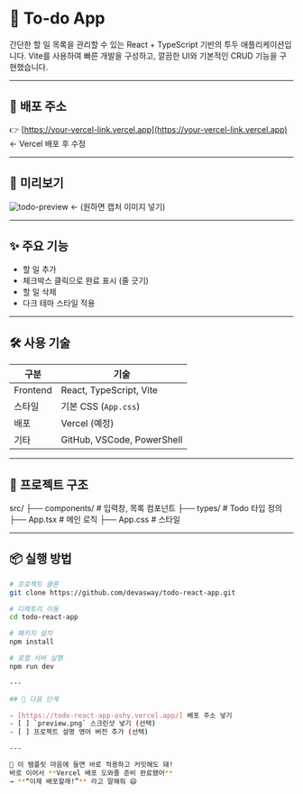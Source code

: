 # 📝 To-do App

간단한 할 일 목록을 관리할 수 있는 React + TypeScript 기반의 투두 애플리케이션입니다.
Vite를 사용하여 빠른 개발을 구성하고, 깔끔한 UI와 기본적인 CRUD 기능을 구현했습니다.

---

## 🚀 배포 주소

👉 [https://your-vercel-link.vercel.app](https://your-vercel-link.vercel.app) ← Vercel 배포 후 수정

---

## 📸 미리보기

![todo-preview](./preview.png) ← (원하면 캡처 이미지 넣기)

---

## ✨ 주요 기능

- 할 일 추가
- 체크박스 클릭으로 완료 표시 (줄 긋기)
- 할 일 삭제
- 다크 테마 스타일 적용

---

## 🛠 사용 기술

| 구분     | 기술                       |
| -------- | -------------------------- |
| Frontend | React, TypeScript, Vite    |
| 스타일   | 기본 CSS (`App.css`)       |
| 배포     | Vercel (예정)              |
| 기타     | GitHub, VSCode, PowerShell |

---

## 🧩 프로젝트 구조

src/
├── components/ # 입력창, 목록 컴포넌트
├── types/ # Todo 타입 정의
├── App.tsx # 메인 로직
├── App.css # 스타일

---

## 📦 실행 방법

```bash
# 프로젝트 클론
git clone https://github.com/devasway/todo-react-app.git

# 디렉토리 이동
cd todo-react-app

# 패키지 설치
npm install

# 로컬 서버 실행
npm run dev

---

## 🔔 다음 단계

- [https://todo-react-app-ashy.vercel.app/] 배포 주소 넣기
- [ ] `preview.png` 스크린샷 넣기 (선택)
- [ ] 프로젝트 설명 영어 버전 추가 (선택)

---

📌 이 템플릿 마음에 들면 바로 적용하고 커밋해도 돼!
바로 이어서 **Vercel 배포 도와줄 준비 완료됐어**
→ **“이제 배포할래!”** 라고 말해줘 😄

```
